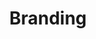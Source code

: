 ---
title: Branding
tags: services
order: 3
icon: <svg xmlns="http://www.w3.org/2000/svg" class="h-8 w-8" fill="none" viewBox="0 0 24 24" stroke="currentColor">
            <path stroke-linecap="round" stroke-linejoin="round" stroke-width="2" d="M21 21l-6-6m2-5a7 7 0 11-14 0 7 7 0 0114 0z" />
          </svg>
content: You understand your customers the best. I can help you turn that knowledge into results. I will help you with online brand experience that showcases the power of your business.
---
